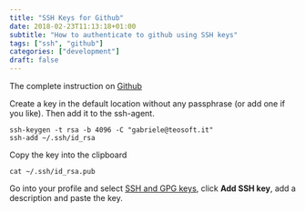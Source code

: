 ```yaml
---
title: "SSH Keys for Github"
date: 2018-02-23T11:13:18+01:00
subtitle: "How to authenticate to github using SSH keys"
tags: ["ssh", "github"]
categories: ["development"]
draft: false
---
```


The complete instruction on [Github](https://help.github.com/articles/generating-a-new-ssh-key-and-adding-it-to-the-ssh-agent/)

Create a key in the default location without any passphrase (or add one if you like). Then add it to the ssh-agent.

```shell
ssh-keygen -t rsa -b 4096 -C "gabriele@teosoft.it"
ssh-add ~/.ssh/id_rsa
```

Copy the key into the clipboard
```shell
cat ~/.ssh/id_rsa.pub
```

Go into your profile and select [SSH and GPG keys](https://github.com/settings/keys), click **Add SSH key**, add a description and paste the key.
